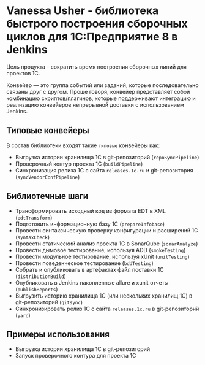 # Vanessa Usher - библиотека быстрого построения сборочных циклов для 1С:Предприятие 8 в Jenkins

Цель продукта - сократить время построения сборочных линий для проектов 1C.

Конвейер — это группа событий или заданий, которые последовательно связаны друг с другом. Проще говоря, 
конвейер представляет собой комбинацию скриптов/плагинов, которые поддерживают интеграцию и реализацию конвейеров 
непрерывной доставки с использованием Jenkins.

## Типовые конвейеры

В состав библиотеки входят такие `типовые` конвейеры как:

* Выгрузка истории хранилища 1С в git-репозиторий (`repoSyncPipeline`)
* Проверочный контур проекта 1С (`buildPipeline`)
* Синхронизация релиза 1С с сайта `releases.1c.ru` и git-репозитория (`syncVendorConfPipeline`)

## Библиотечные шаги

* Трансформировать исходный код из формата EDT в XML (`edtTransform`)
* Подготовить информационную базу 1С (`prepareInfobase`)
* Провести синтаксическую проверку конфигурации и расширений 1С (`syntaxCheck`)
* Провести статический анализ проекта 1С в SonarQube (`sonarAnalyze`)
* Провести дымовое тестирование, используя ADD (`smokeTesting`)
* Провести модульное тестирование, используя xUnit (`unitTesting`)
* Провести поведенческое тестирование (`bddTesting`)
* Собрать и опубликовать в артефактах файл поставки 1С (`distributionBuild`)
* Опубликовать в Jenkins накопленные allure и xunit отчеты (`publishReports`)
* Выгрузить историю хранилища 1С (или нескольких хранилищ 1С) в git-репозиторий (`gitsync`)
* Синхронизировать релиз 1С с сайта `releases.1c.ru` в git-репозиторий (`yard`)

## Примеры использования

* Выгрузка истории хранилища 1С в git-репозиторий
* Запуск проверочного контура для проекта 1С